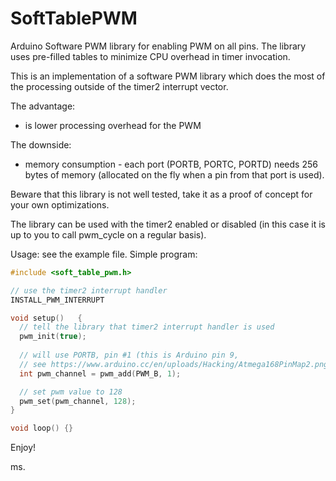 # SoftTablePWM
Arduino Software PWM library for enabling PWM on all pins.
The library uses pre-filled tables to minimize CPU overhead in timer invocation.

This is an implementation of a software PWM library which does the most 
of the processing outside of the timer2 interrupt vector. 

The advantage:
- is lower processing overhead for the PWM
 
The downside: 
- memory consumption - each port (PORTB, PORTC, PORTD) needs 256 bytes of memory (allocated on the fly when a pin from that port is used).

Beware that this library is not well tested, take it as a proof of concept for your own optimizations.

The library can be used with the timer2 enabled or disabled (in this case it is up to you to call pwm_cycle on a regular basis).

Usage: see the example file. Simple program:

```c++
#include <soft_table_pwm.h>

// use the timer2 interrupt handler
INSTALL_PWM_INTERRUPT

void setup()   {
  // tell the library that timer2 interrupt handler is used
  pwm_init(true);
  
  // will use PORTB, pin #1 (this is Arduino pin 9, 
  // see https://www.arduino.cc/en/uploads/Hacking/Atmega168PinMap2.png ) 
  int pwm_channel = pwm_add(PWM_B, 1);

  // set pwm value to 128
  pwm_set(pwm_channel, 128);
}

void loop() {}
```

Enjoy!

ms.
